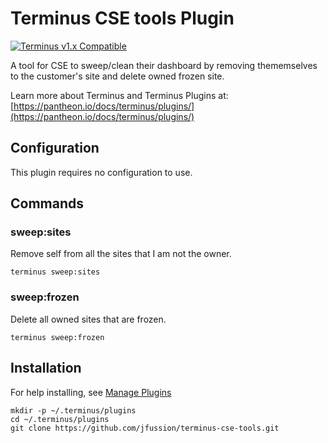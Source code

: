 # Terminus CSE tools Plugin

[![Terminus v1.x Compatible](https://img.shields.io/badge/terminus-v1.x-green.svg)](https://github.com/pantheon-systems/terminus-secrets-plugin/tree/1.x)

A tool for CSE to sweep/clean their dashboard by removing thememselves to the customer's site and delete owned frozen site.

Learn more about Terminus and Terminus Plugins at:
[https://pantheon.io/docs/terminus/plugins/](https://pantheon.io/docs/terminus/plugins/)

## Configuration

This plugin requires no configuration to use.

## Commands

### sweep:sites

Remove self from all the sites that I am not the owner.
```
terminus sweep:sites
```

### sweep:frozen

Delete all owned sites that are frozen.
```
terminus sweep:frozen
```


## Installation
For help installing, see [Manage Plugins](https://pantheon.io/docs/terminus/plugins/)
```
mkdir -p ~/.terminus/plugins
cd ~/.terminus/plugins
git clone https://github.com/jfussion/terminus-cse-tools.git
```
